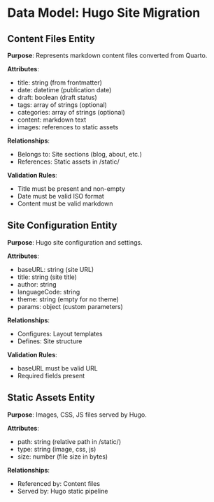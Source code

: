 # Data Model: Hugo Site Migration

## Content Files Entity

**Purpose**: Represents markdown content files converted from Quarto.

**Attributes**:
- title: string (from frontmatter)
- date: datetime (publication date)
- draft: boolean (draft status)
- tags: array of strings (optional)
- categories: array of strings (optional)
- content: markdown text
- images: references to static assets

**Relationships**:
- Belongs to: Site sections (blog, about, etc.)
- References: Static assets in /static/

**Validation Rules**:
- Title must be present and non-empty
- Date must be valid ISO format
- Content must be valid markdown

## Site Configuration Entity

**Purpose**: Hugo site configuration and settings.

**Attributes**:
- baseURL: string (site URL)
- title: string (site title)
- author: string
- languageCode: string
- theme: string (empty for no theme)
- params: object (custom parameters)

**Relationships**:
- Configures: Layout templates
- Defines: Site structure

**Validation Rules**:
- baseURL must be valid URL
- Required fields present

## Static Assets Entity

**Purpose**: Images, CSS, JS files served by Hugo.

**Attributes**:
- path: string (relative path in /static/)
- type: string (image, css, js)
- size: number (file size in bytes)

**Relationships**:
- Referenced by: Content files
- Served by: Hugo static pipeline
